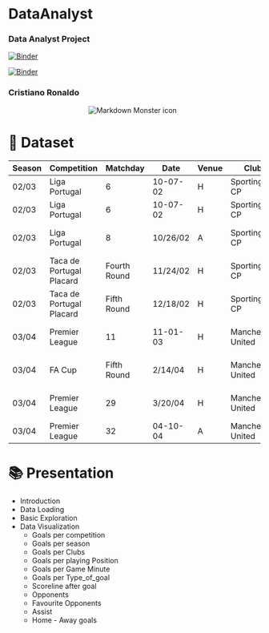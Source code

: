 # DataAnalyst
 ### Data Analyst Project
[![Binder](https://mybinder.org/badge_logo.svg)](https://mybinder.org/v2/gh/YoussefAkuma/DataAnalyst0/HEAD)

[![Binder](https://mybinder.org/badge_logo.svg)](https://mybinder.org/v2/gh/YoussefAkuma/DataAnalyst0/main?labpath=index.ipynb)

### Cristiano Ronaldo

<img src="https://imagevars.gulfnews.com/2022/11/11/Cristiano-Ronaldo_18465bad2cc_large.jpg" alt="Markdown Monster icon" style="float: center;
margin-left: 160px" />

# :file_folder: Dataset

|Season|Competition             |Matchday    |Date    |Venue|Club             |Opponent               |Result|Playing_Position|Minute|At_score|Type             |Goal_assist   |
|------|------------------------|------------|--------|-----|-----------------|-----------------------|------|----------------|------|--------|-----------------|--------------|
|02/03 |Liga Portugal           |6           |10-07-02|H    |Sporting CP      |Moreirense FC          |3:00  |LW              |34    |2:00    |Solo run         |              |
|02/03 |Liga Portugal           |6           |10-07-02|H    |Sporting CP      |Moreirense FC          |3:00  |LW              |90+5  |3:00    |Header           |Rui Jorge     |
|02/03 |Liga Portugal           |8           |10/26/02|A    |Sporting CP      |Boavista FC            |1:02  |                |88    |1:02    |Right-footed shot|Carlos Martins|
|02/03 |Taca de Portugal Placard|Fourth Round|11/24/02|H    |Sporting CP      |CD Estarreja           |4:01  |                |67    |3:00    |Left-footed shot |Cesar Prates  |
|02/03 |Taca de Portugal Placard|Fifth Round |12/18/02|H    |Sporting CP      |FC Oliveira do Hospital|8:01  |                |13    |3:00    |                 |              |
|03/04 |Premier League          |11          |11-01-03|H    |Manchester United|Portsmouth FC          |3:00  |RW              |80    |2:00    |Direct free kick |              |
|03/04 |FA Cup                  |Fifth Round |2/14/04 |H    |Manchester United|Manchester City        |4:02  |RW              |74    |3:00    |Right-footed shot|              |
|03/04 |Premier League          |29          |3/20/04 |H    |Manchester United|Tottenham Hotspur      |3:00  |                |89    |2:00    |Right-footed shot|              |
|03/04 |Premier League          |32          |04-10-04|A    |Manchester United|Birmingham City        |1:02  |                |60    |1:01    |Header           |Ryan Giggs    |

# :books: Presentation

* Introduction
* Data Loading
* Basic Exploration
* Data Visualization
   * Goals per competition
   * Goals per season
   * Goals per Clubs
   * Goals per playing Position
   * Goals per Game Minute
   * Goals per Type_of_goal
   * Scoreline after goal
   * Opponents
   * Favourite Opponents
   * Assist
   * Home - Away goals



